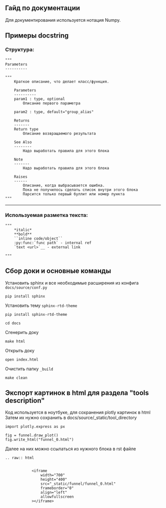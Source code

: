 Гайд по документации
----

Для документирования используется нотация Numpy.

## Примеры docstring
### Cтруктура:

```
"""
Parameters
----------

"""
    Краткое описание, что делает класс/функция.

    Parameters
    ----------
    param1 : type, optional
        Описание первого параметра

    param2 : type, default="group_alias"

    Returns
    -------
    Return type
        Описание возвращаемого результата

    See Also
    --------
        Надо выработать правила для этого блока

    Note
    -------
        Надо выработать правила для этого блока

    Raises
    ------
        Описание, когда выбрасывается ошибка.
        Пока не получилось сделать список внутри этого блока
        Парсится только первый буллит или номер пункта
"""
```
---
### Используемая разметка текста:
```
"""
    *italic*
    **bold**
    ``inline code/object``
    :py:func:`func path` - internal ref
    `text <url>`__ - external link

"""
```

## Сбор доки и основные команды
Установить sphinx и все необходимые расширения из конфига `docs/source/conf.py`

```commandline
pip install sphinx
```
Установить тему `sphinx-rtd-theme`
```commandline
pip install sphinx-rtd-theme
```
```commandline
cd docs
```
Cгенерить доку

```commandline
make html
```

Открыть доку

```commandline
open index.html
```

Очистить папку `_build`
```commandline
make clean
```

## Экспорт картинок в html для раздела "tools description"
Код используется в ноутбуке, для сохранения plotly картинок в html
Затем их нужно сохранить в docs/source/_static/tool_directory

```
import plotly.express as px

fig = funnel.draw_plot()
fig.write_html("funnel_0.html")
```

Далее на них можно ссылаться из нужного блока в rst файле

```
.. raw:: html


            <iframe
                width="700"
                height="400"
                src="_static/funnel/funnel_0.html"
                frameborder="0"
                align="left"
                allowfullscreen
            ></iframe>
```
